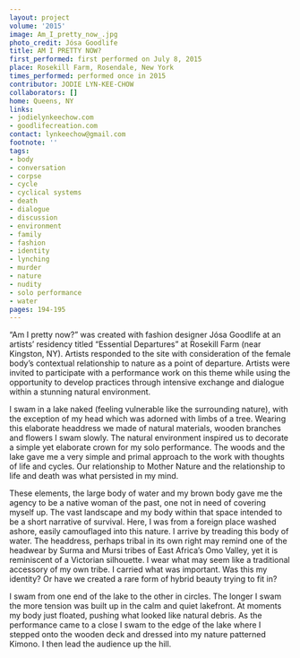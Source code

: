 ```yaml
---
layout: project
volume: '2015'
image: Am_I_pretty_now_.jpg
photo_credit: Jósa Goodlife
title: AM I PRETTY NOW?
first_performed: first performed on July 8, 2015
place: Rosekill Farm, Rosendale, New York
times_performed: performed once in 2015
contributor: JODIE LYN-KEE-CHOW
collaborators: []
home: Queens, NY
links:
- jodielynkeechow.com
- goodlifecreation.com
contact: lynkeechow@gmail.com
footnote: ''
tags:
- body
- conversation
- corpse
- cycle
- cyclical systems
- death
- dialogue
- discussion
- environment
- family
- fashion
- identity
- lynching
- murder
- nature
- nudity
- solo performance
- water
pages: 194-195
---
```


“Am I pretty now?” was created with fashion designer Jósa Goodlife at an artists’ residency titled “Essential Departures” at Rosekill Farm (near Kingston, NY). Artists responded to the site with consideration of the female body’s contextual relationship to nature as a point of departure. Artists were invited to participate with a performance work on this theme while using the opportunity to develop practices through intensive exchange and dialogue within a stunning natural environment.

I swam in a lake naked (feeling vulnerable like the surrounding nature), with the exception of my head which was adorned with limbs of a tree. Wearing this elaborate headdress we made of natural materials, wooden branches and flowers I swam slowly. The natural environment inspired us to decorate a simple yet elaborate crown for my solo performance. The woods and the lake gave me a very simple and primal approach to the work with thoughts of life and cycles. Our relationship to Mother Nature and the relationship to life and death was what persisted in my mind.

These elements, the large body of water and my brown body gave me the agency to be a native woman of the past, one not in need of covering myself up. The vast landscape and my body within that space intended to be a short narrative of survival. Here, I was from a foreign place washed ashore, easily camouflaged into this nature. I arrive by treading this body of water. The headdress, perhaps tribal in its own right may remind one of the headwear by Surma and Mursi tribes of East Africa’s Omo Valley, yet it is reminiscent of a Victorian silhouette. I wear what may seem like a traditional accessory of my own tribe. I carried what was important. Was this my identity? Or have we created a rare form of hybrid beauty trying to fit in?

I swam from one end of the lake to the other in circles. The longer I swam the more tension was built up in the calm and quiet lakefront. At moments my body just floated, pushing what looked like natural debris. As the performance came to a close I swam to the edge of the lake where I stepped onto the wooden deck and dressed into my nature patterned Kimono. I then lead the audience up the hill.
